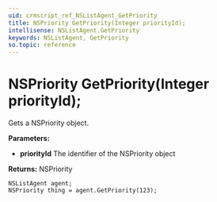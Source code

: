 ```yaml
---
uid: crmscript_ref_NSListAgent_GetPriority
title: NSPriority GetPriority(Integer priorityId);
intellisense: NSListAgent.GetPriority
keywords: NSListAgent, GetPriority
so.topic: reference
---
```


# NSPriority GetPriority(Integer priorityId);

Gets a NSPriority object.

**Parameters:**
 - **priorityId** The identifier of the NSPriority object

**Returns:** NSPriority

```crmscript
NSListAgent agent;
NSPriority thing = agent.GetPriority(123);
```

